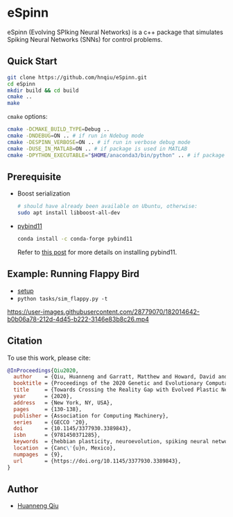 # eSpinn

eSpinn (Evolving SPIking Neural Networks) is a c++ package that simulates Spiking Neural Networks (SNNs) for control problems.


## Quick Start
```sh
git clone https://github.com/hnqiu/eSpinn.git
cd eSpinn
mkdir build && cd build
cmake ..
make
```

`cmake` options:
```sh
cmake -DCMAKE_BUILD_TYPE=Debug ..
cmake -DNDEBUG=ON .. # if run in Ndebug mode
cmake -DESPINN_VERBOSE=ON .. # if run in verbose debug mode
cmake -DUSE_IN_MATLAB=ON .. # if package is used in MATLAB
cmake -DPYTHON_EXECUTABLE="$HOME/anaconda3/bin/python" .. # if package is compiled with conda env, i.e., the pybind module will be interpreted by the specified Python instance
```


## Prerequisite

- Boost serialization
  ```sh
  # should have already been available on Ubuntu, otherwise:
  sudo apt install libboost-all-dev
  ```
- [pybind11](https://github.com/pybind/pybind11)
  ```sh
  conda install -c conda-forge pybind11
  ```
  Refer to [this post](https://hnqiu.github.io/2020/05/19/pybind11/) for more details on installing pybind11.


## Example: Running Flappy Bird

- [setup](game/README.md)
- `python tasks/sim_flappy.py -t`

https://user-images.githubusercontent.com/28779070/182014642-b0b06a78-212d-4d45-b222-3146e83b8c26.mp4


## Citation

To use this work, please cite:

```bibtex
@InProceedings{Qiu2020,
  author    = {Qiu, Huanneng and Garratt, Matthew and Howard, David and Anavatti, Sreenatha},
  booktitle = {Proceedings of the 2020 Genetic and Evolutionary Computation Conference},
  title     = {Towards Crossing the Reality Gap with Evolved Plastic Neurocontrollers},
  year      = {2020},
  address   = {New York, NY, USA},
  pages     = {130-138},
  publisher = {Association for Computing Machinery},
  series    = {GECCO '20},
  doi       = {10.1145/3377930.3389843},
  isbn      = {9781450371285},
  keywords  = {hebbian plasticity, neuroevolution, spiking neural networks, UAV control, evolutionary robotics},
  location  = {Canc\'{u}n, Mexico},
  numpages  = {9},
  url       = {https://doi.org/10.1145/3377930.3389843},
}
```


## Author
- [Huanneng Qiu](https://github.com/hnqiu)
